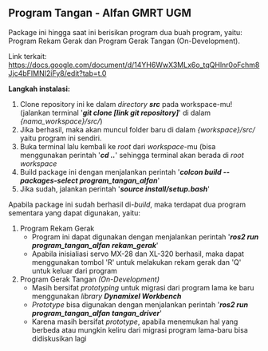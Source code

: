 ## Program Tangan - Alfan GMRT UGM
Package ini hingga saat ini berisikan program dua buah program, yaitu: Program Rekam Gerak dan Program Gerak Tangan (On-Development).

Link terkait: https://docs.google.com/document/d/14YH6WwX3MLx6o_tqQHlnr0oFchm8Jjc4bFIMNI2iFy8/edit?tab=t.0


<b>Langkah instalasi:</b>
1. Clone repository ini ke dalam <i>directory <b>src</b></i> pada workspace-mu! (jalankan terminal '<b><i>git clone [link git repository]</i></b>' di dalam <i>{nama_workspace}/src/</i>)
2. Jika berhasil, maka akan muncul folder baru di dalam <i>{workspace}/src/</i> yaitu program ini sendiri.
3. Buka terminal lalu kembali ke <i>root</i> dari <i>workspace</i>-mu (bisa menggunakan perintah '<i><b>cd ..</b></i>' sehingga terminal akan berada di <i>root workspace</i>
4. Build package ini dengan menjalankan perintah '<i><b>colcon build --packages-select program_tangan_alfan</b></i>'
5. Jika sudah, jalankan perintah '<i><b>source install/setup.bash</b></i>'

Apabila package ini sudah berhasil di-<i>build</i>, maka terdapat dua program sementara yang dapat digunakan, yaitu:
1. Program Rekam Gerak
   - Program ini dapat digunakan dengan menjalankan perintah '<i><b>ros2 run program_tangan_alfan rekam_gerak</b></i>'
   - Apabila inisialiasi servo MX-28 dan XL-320 berhasil, maka dapat menggunakan tombol 'R' untuk melakukan rekam gerak dan 'Q' untuk keluar dari program
2. Program Gerak Tangan <i>(On-Development)</i>
   - Masih bersifat <i>prototyping</i> untuk migrasi dari program lama ke baru menggunakan <i>library <b>Dynamixel Workbench</b></i>
   - <i>Prototype</i> bisa digunakan dengan menjalankan perintah '<i><b>ros2 run program_tangan_alfan tangan_driver</b></i>'
   - Karena masih bersifat <i>prototype</i>, apabila menemukan hal yang berbeda atau mungkin keliru dari migrasi program lama-baru bisa didiskusikan lagi
